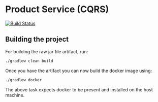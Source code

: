 # Product Service (CQRS)

[![Build Status](https://travis-ci.org/service-examples/spring-cqrs-example.svg?branch=master)](https://travis-ci.org/service-examples/spring-cqrs-example)

## Building the project

For building the raw jar file artifact, run:

```bash
./gradlew clean build
```

Once you have the artifact you can now build the docker image using:

```bash
./gradlew docker
```

The above task expects docker to be present and installed on the host machine.